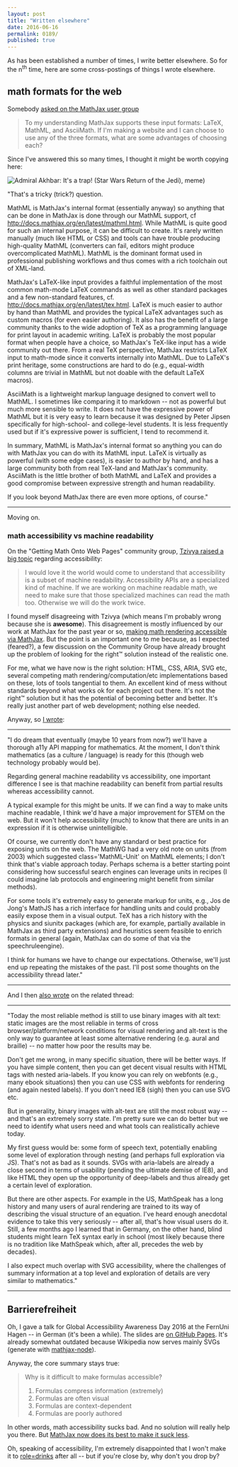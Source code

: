 ```yaml
---
layout: post
title: "Written elsewhere"
date: 2016-06-16
permalink: 0189/
published: true
---
```


As has been established a number of times, I write better elsewhere. So for the n<sup>th</sup> time, here are some cross-postings of things I wrote elsewhere.

## math formats for the web

Somebody [asked on the MathJax user group](https://groups.google.com/d/msg/mathjax-users/UR9Cz66QIxQ/d4zLFxdDDQAJ)

> To my understanding MathJax supports these input formats: LaTeX, MathML, and AsciiMath. If I'm making a website and I can choose to use any of the three formats, what are some advantages of choosing each?

Since I've answered this so many times, I thought it might be worth copying here:

<img alt="Admiral Akhbar: It's a trap! (Star Wars Return of the Jedi), meme)" src="https://imgflip.com/readImage?iid=14854991">

"That's a tricky (trick?) question.

MathML is MathJax's internal format  (essentially anyway) so anything that can be done in MathJax is done through our MathML support, cf http://docs.mathjax.org/en/latest/mathml.html. While MathML is quite good for such an internal purpose, it can be difficult to create. It's rarely written manually (much like HTML or CSS) and tools can have trouble producing high-quality MathML (converters can fail, editors might produce overcomplicated MathML). MathML is the dominant format used in professional publishing workflows and thus comes with a rich toolchain out of XML-land.

MathJax's LaTeX-like input provides a faithful implementation of the most common math-mode LaTeX commands as well as other standard packages and a few non-standard features, cf. http://docs.mathjax.org/en/latest/tex.html. LaTeX is much easier to author by hand than MathML and provides the typical LaTeX advantages such as custom macros (for even easier authoring). It also has the benefit of a large community thanks to the wide adoption of TeX as a programming language for print layout in academic writing. LaTeX is probably the most popular format when people have a choice, so MathJax's TeX-like input has a wide community out there. From a real TeX perspective, MathJax restricts LaTeX input to math-mode since it converts internally into MathML. Due to LaTeX's print heritage, some constructions are hard to do (e.g., equal-width columns are trivial in MathML but not doable with the default LaTeX macros).

AsciiMath is a lightweight markup language designed to convert well to MathML. I sometimes like comparing it to markdown -- not as powerful but much more sensible to write. It does not have the expressive power of MathML but it is very easy to learn because it was designed by Peter Jipsen specifically for high-school- and college-level students. It is less frequently used but if it's expressive power is sufficient, I tend to recommend it.

In summary, MathML is MathJax's internal format so anything you can do with MathJax you can do with its MathML input. LaTeX is virtually as powerful (with some edge cases), is easier to author by hand, and has a large community both from real TeX-land and MathJax's community. AsciiMath is the little brother of both MathML and LaTeX and provides a good compromise between expressive strength and human readability.

If you look beyond MathJax there are even more options, of course."

---

Moving on.

### math accessibility vs machine readability

On the "Getting Math Onto Web Pages" community group, [Tzivya raised a big topic](https://lists.w3.org/Archives/Public/public-mathonwebpages/2016May/0022.html) regarding accessibility:

> I would love it the world would come to understand that accessibility is a subset of machine readability. Accessibility APIs are a specialized kind of machine. If we are working on machine readable math, we need to make sure that those specialized machines can read the math too. Otherwise we will do the work twice.


I found myself disagreeing with Tzivya (which means I'm probably wrong because she is **awesome**). This disagreement is mostly influenced by our work at MathJax for the past year or so, [making math rendering accessible via MathJax](https://www.mathjax.org/mathjax-accessibility-extensions-v1-now-available/). But the point is an important one to me because, as I expected (feared?), a few discussion on the Community Group have already brought up the problem of looking for the right™ solution instead of the realistic one.

For me, what we have now is the right solution: HTML, CSS, ARIA, SVG etc, several competing math rendering/computation/etc implementations based on these, lots of tools tangential to them. An excellent kind of mess without standards beyond what works ok for each project out there. It's not the right™ solution but it has the potential of becoming better and better. It's really just another part of web development; nothing else needed.

Anyway, so [I wrote](https://lists.w3.org/Archives/Public/public-mathonwebpages/2016May/0026.html):

---

"I do dream that eventually (maybe 10 years from now?) we'll have a thorough a11y API mapping for mathematics. At the moment, I don't think mathematics (as a culture / language) is ready for this (though web technology probably would be).

Regarding general machine readability vs accessibility, one important difference I see is that machine readability can benefit from partial results whereas accessibility cannot.

A typical example for this might be units. If we can find a way to make units machine readable, I think we'd have a major improvement for STEM on the web. But it won't help accessibility (much) to know that there are units in an expression if it is otherwise unintelligible.

Of course, we currently don't have any standard or best practice for exposing units on the web. The MathWG had a very old note on units  (from 2003) which suggested class='MathML-Unit' on MathML elements; I don't think that's viable approach today. Perhaps schema is a better starting point considering how successful search engines can leverage units in recipes (I could imagine lab protocols and engineering might benefit from similar methods).

For some tools it's extremely easy to generate markup for units, e.g., Jos de Jong's MathJS has a rich interface for handling units and could probably easily expose them in a visual output. TeX has a rich history with the physics and siunitx packages (which are, for example, partially available in MathJax as third party extensions) and heuristics seem feasible to enrich formats in general (again, MathJax can do some of that via the speechruleengine).

I think for humans we have to change our expectations. Otherwise, we'll just end up repeating the mistakes of the past. I'll post some thoughts on the accessibility thread later."

---

And I then [also wrote](https://lists.w3.org/Archives/Public/public-mathonwebpages/2016May/0027.html) on the related thread:

---

"Today the most
reliable method is still to use binary images with alt text: static images
are the most reliable in terms of cross browser/platform/network conditions
for visual rendering and alt-text is the only way to guarantee at least
some alternative rendering (e.g. aural and braille) -- no matter how poor
the results may be.

Don't get me wrong, in many specific situation, there will be better ways.
If you have simple content, then you can get decent visual results with
HTML tags with nested aria-labels. If you know you can rely on webfonts
(e.g., many ebook situations) then you can use CSS with webfonts for
rendering (and again nested labels). If you don't need IE8 (sigh) then you
can use SVG etc.

But in generality, binary images with alt-text are still the most robust
way -- and that's an extremely sorry state. I'm pretty sure we can do
better but we need to identify what users need and what tools can
realistically achieve today.

My first guess would be: some form of speech text, potentially enabling
some level of exploration through nesting (and perhaps full exploration via
JS). That's not as bad as it sounds. SVGs with aria-labels are already a
close second in terms of usability (pending the ultimate demise of IE8),
and like HTML they open up the opportunity of deep-labels and thus already
get a certain level of exploration.

But there are other aspects. For example in the US, MathSpeak has a long
history and many users of aural rendering are trained to its way of
describing the visual structure of an equation. I've heard enough anecdotal
evidence to take this very seriously -- after all, that's how visual users
do it. Still, a few months ago I learned that in Germany, on the other
hand, blind students might learn TeX syntax early in school (most likely
because there is no tradition like MathSpeak which, after all, precedes the
web by decades).

I also expect much overlap with SVG accessibility, where the challenges of
summary information at a top level and exploration of details are very
similar to mathematics."

---

## Barrierefreiheit

Oh, I gave a talk for Global Accessibility Awareness Day 2016 at the FernUni Hagen -- in German (it's been a while). The slides are [on GitHub Pages](https://pkra.github.io/slides-gaad16/). It's already somewhat outdated because Wikipedia now serves mainly SVGs (generate with [mathjax-node](https://github.com/mathjax/MathJax-node)).

Anyway, the core summary stays true:

> Why is it difficult to make formulas accessible?
> 1. Formulas compress information (extremely)
> 2. Formulas are often visual
> 3. Formulas are context-dependent
> 4. Formulas are poorly authored

In other words, math accessibility sucks bad. And no solution will really help you there. But [MathJax now does its best to make it suck less](https://www.mathjax.org/mathjax-accessibility-extensions-v1-now-available/).

Oh, speaking of accessibility, I'm extremely disappointed that I won't make it to [role=drinks](http://www.roledrinks.nl/) after all -- but if you're close by, why don't you drop by?
